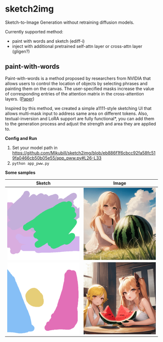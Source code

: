 # sketch2img

Sketch-to-Image Generation without retraining diffusion models.

Currently supported method: 

* paint with words and sketch (ediff-i)
* inject with additional pretrained self-attn layer or cross-attn layer (gligen?)

## paint-with-words

Paint-with-words is a method proposed by researchers from NVIDIA that allows users to control the location of objects by selecting phrases and painting them on the canvas. The user-specified masks increase the value of corresponding entries of the attention matrix in the cross-attention layers. ([Paper](https://arxiv.org/abs/2211.01324))

Inspired by this method, we created a simple a1111-style sketching UI that allows multi-mask input to address same area on different tokens. Also, textual-inversion and LoRA support are fully functional*, you can add them to the generation process and adjust the strength and area they are applied to.

**Config and Run**

1. Set your model path in https://github.com/Mikubill/sketch2img/blob/eb886f1f6cbcc92fa58fc519fa0466cb50b05e55/app_pww.py#L26-L33
2. `python app_pww.py`

**Some samples**

| Sketch | Image |
|:-------------------------:|:-------------------------:|
|<img width="256" alt="" src="https://raw.githubusercontent.com/Mikubill/sketch2img/main/samples/sample-3-1.png">  |  <img width="256" alt="" src="https://raw.githubusercontent.com/Mikubill/sketch2img/main/samples/sample-3-2.png"> |
|<img width="256" alt="" src="https://raw.githubusercontent.com/Mikubill/sketch2img/main/samples/sample-1-compressed.png">  |  <img width="256" alt="" src="https://raw.githubusercontent.com/Mikubill/sketch2img/main/samples/sample-1-output-compressed.png"> |
